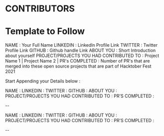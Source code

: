 # CONTRIBUTORS

# Template to Follow

NAME : Your Full Name
LINKEDIN : LinkedIn Profile Link
TWITTER : Twitter Profile Link
GITHUB : Github handle Link
ABOUT YOU : Short Introduction about yourself
PROJECT/PROJECTS YOU HAD CONTRIBUTED TO : Project Name 1 | Project Name 2 |
PR's COMPLETED : Number of PR's that are merged into these open source projects that are part of Hacktober Fest 2021

Start Appending your Details below :

NAME : 
LINKEDIN : 
TWITTER : 
GITHUB : 
ABOUT YOU : 
PROJECT/PROJECTS YOU HAD CONTRIBUTED TO : 
PR'S COMPLETED : 

--

NAME : 
LINKEDIN : 
TWITTER : 
GITHUB : 
ABOUT YOU : 
PROJECT/PROJECTS YOU HAD CONTRIBUTED TO : 
PR'S COMPLETED : 

--
